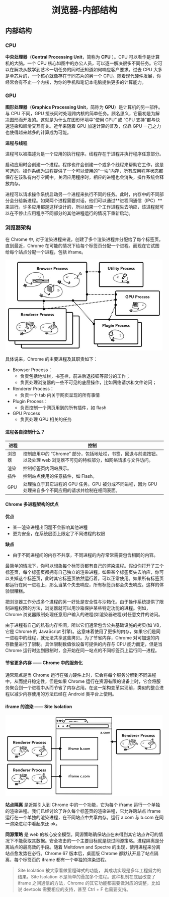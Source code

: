 # <center>浏览器-内部结构</center>

## 内部结构

### CPU
	
**中央处理器**（**Central Processing Unit**，简称为 **CPU** ）。CPU 可以看作是计算机的大脑。一个 CPU 核心如图中的办公人员，可以逐一解决很多不同任务。它可以在解决从数学到艺术一切任务的同时还知道如何响应客户要求。过去 CPU 大多是单芯片的，一个核心就像存在于同芯片的另一个 CPU。随着现代硬件发展，你经常会有不止一个内核，为你的手机和笔记本电脑提供更多的计算能力。

### GPU

**图形处理器**（**Graphics Processing Unit**，简称为 **GPU**）是计算机的另一部件。与 CPU 不同，GPU 擅长同时处理跨内核的简单任务。顾名思义，它最初是为解决图形而开发的。这就是为什么在图形环境中“使用 GPU” 或 “GPU 支持”都与快速渲染和顺滑交互有关。近年来随着 GPU 加速计算的普及，仅靠 GPU 一己之力也使得越来越多的计算成为可能。

**进程与线程** 
 
进程可以被描述为是一个应用的执行程序。线程存在于进程并执行程序任意部分。

启动应用时会创建一个进程。程序也许会创建一个或多个线程来帮助它工作，这是可选的。操作系统为进程提供了一个可以使用的“一块”内存，所有应用程序状态都保存在该私有内存空间中。关闭应用程序时，相应的进程也会消失，操作系统会释放内存。


进程可以请求操作系统启动另一个进程来执行不同的任务。此时，内存中的不同部分会分给新进程。如果两个进程需要对话，他们可以通过**进程间通信（IPC）**来进行。许多应用都是这样设计的，所以如果一个工作进程失去响应，该进程就可以在不停止应用程序不同部分的其他进程运行的情况下重新启动。

### 浏览器架构

在 Chrome 中, 对于渲染进程来说，创建了多个渲染进程并分配给了每个标签页。直到最近，Chrome 在可能的情况下给每个标签页分配一个进程。而现在它试图给每个站点分配一个进程，包括 iframe。


![多进程架构示意图](./images/more-rederer.jpg)

具体说来，Chrome 的主要进程及其职责如下：

- Browser Process：
	- 负责包括地址栏，书签栏，前进后退按钮等部分的工作；
	- 负责处理浏览器的一些不可见的底层操作，比如网络请求和文件访问；
- Renderer Process：
	- 负责一个 tab 内关于网页呈现的所有事情
- Plugin Process：
	- 负责控制一个网页用到的所有插件，如 flash
- GPU Process
	- 负责处理 GPU 相关的任务



#### 进程各自控制什么？

| 进程 | 控制 |
| ---- | --- |
| 浏览器 | 控制应用中的 “Chrome” 部分，包括地址栏，书签，回退与前进按钮。以及处理 web 浏览器不可见的特权部分，如网络请求与文件访问。|
| 渲染| 控制标签页内网站展示。| 
| 插件| 控制站点使用的任意插件，如 Flash。| 
| GPU| 处理独立于其它进程的 GPU 任务。GPU 被分成不同进程，因为 GPU 处理来自多个不同应用的请求并绘制在相同表面。| 

#### Chrome 多进程架构的优点

**优点**
  
- 某一渲染进程出问题不会影响其他进程
- 更为安全，在系统层面上限定了不同进程的权限

**缺点**

- 由于不同进程间的内存不共享，不同进程的内存常常需要包含相同的内容。

最简单的情况下，你可以想象每个标签页都有自己的渲染进程。假设你打开了三个标签页，每个标签页都拥有自己独立的渲染进程。如果某个标签页失去响应，你可以关掉这个标签页，此时其它标签页依然运行着，可以正常使用。如果所有标签页都运行在同一进程上，那么当某个失去响应，所有标签页都会失去响应。这样的体验很糟糕。

把浏览器工作分成多个进程的另一好处是安全性与沙箱化。由于操作系统提供了限制进程权限的方法，浏览器就可以用沙箱保护某些特定功能的进程。例如，Chrome 浏览器限制处理任意用户输入的进程(如渲染器进程)对任意文件的访问。

由于进程有自己的私有内存空间，所以它们通常包含公共基础设施的拷贝(如 V8，它是 Chrome 的 JavaScript 引擎)。这意味着使用了更多的内存，如果它们是同一进程中的线程，就无法共享这些拷贝。为了节省内存，Chrome 对可加速的内存数量进行了限制。具体限制数值依设备可提供的内存与 CPU 能力而定，但是当 Chrome 运行时达到限制时，会开始在同一站点的不同标签页上运行同一进程。

#### 节省更多内存 —— Chrome 中的服务化

通常观点是当 Chrome 运行在强力硬件上时，它会将每个服务分解到不同进程中，从而提升稳定性，但是如果 Chrome 运行在资源有限的设备上时，它会将服务聚合到一个进程中从而节省了内存占用。在这一架构变革实现前，类似的整合进程以减少内存使用的方法已经在 Android 类平台上使用。

#### iframe 的渲染 —— Site Isolation


![iframe会采用不同的渲染进程](./images/iframe-use-rederer.jpg)

**站点隔离** 是近期引入到 Chrome 中的一个功能，它为每个 iframe 运行一个单独的渲染进程。我们已经讨论了许久每个标签页的渲染进程，它允许跨站点 iframe 运行在一个单独的渲染进程，在不同站点中共享内存。运行 a.com 与 b.com 在同一渲染进程中看起来还 ok。

**同源策略** 是 web 的核心安全模型。同源策略确保站点在未得到其它站点许可的情况下不能获取其数据。安全攻击的一个主要目标就是绕过同源策略。进程隔离是分离站点的最高效的手段。随着 Meltdown and Spectre 的出现，使用进程来分离站点愈发势在必行。Chrome 67 版本后，桌面版 Chrome 都默认开启了站点隔离，每个标签页的 iframe 都有一个单独的渲染进程。

>Site Isolation 被大家看做里程碑式的功能， 其成功实现是多年工程努力的结果。Site Isolation 不是简单的叠加多个进程。这种机制在底层改变了 iframe 之间通信的方法，Chrome 的其它功能都需要做对应的调整，比如说 devtools 需要相应的支持，甚至 Ctrl + F 也需要支持。


<Valine></Valine>